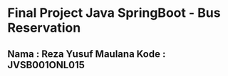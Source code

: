 # Final Project Java SpringBoot - Bus Reservation

 <h2>Nama : Reza Yusuf Maulana
 Kode : JVSB001ONL015</h2>


